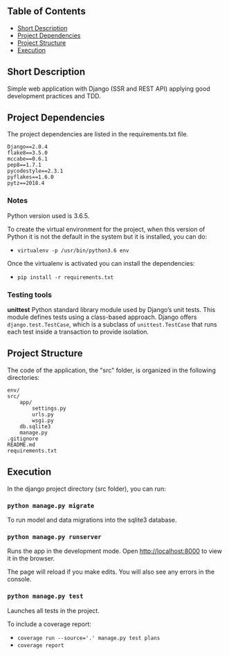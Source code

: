 ## Table of Contents

- [Short Description](#short-description)
- [Project Dependencies](#project-dependencies)
- [Project Structure](#folder-structure)
- [Execution](#execution)


## Short Description

Simple web application with Django (SSR and REST API) applying good development practices and TDD.

## Project Dependencies

The project dependencies are listed in the requirements.txt file.

```
Django==2.0.4
flake8==3.5.0
mccabe==0.6.1
pep8==1.7.1
pycodestyle==2.3.1
pyflakes==1.6.0
pytz==2018.4
```

### Notes

Python version used is 3.6.5.

To create the virtual environment for the project, when this version of Python it is not the default in the system but it is installed, you can do:
* `virtualenv -p /usr/bin/python3.6 env`

Once the virtualenv is activated you can install the dependencies:
* `pip install -r requirements.txt`



### Testing tools

**unittest** Python standard library module used by Django’s unit tests. This module defines tests using a class-based approach. Django offers `django.test.TestCase`, which is a subclass of `unittest.TestCase` that runs each test inside a transaction to provide isolation.



## Project Structure

The code of the application, the "src" folder, is organized in the following directories:

```
env/
src/
    app/
        settings.py
        urls.py
        wsgi.py
    db.sqlite3
    manage.py
.gitignore
README.md
requirements.txt
```



## Execution

In the django project directory (src folder), you can run:

### `python manage.py migrate`

To run model and data migrations into the sqlite3 database.


### `python manage.py runserver`

Runs the app in the development mode. Open [http://localhost:8000](http://localhost:8000) to view it in the browser.

The page will reload if you make edits. You will also see any errors in the console.


### `python manage.py test`

Launches all tests in the project.

To include a coverage report:
* `coverage run --source='.' manage.py test plans`
* `coverage report`

